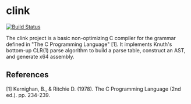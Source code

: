# clink

[![Build Status](https://travis-ci.org/dgkimura/scc.svg?branch=master)](https://travis-ci.org/dgkimura/scc)

The clink project is a basic non-optimizing C compiler for the grammar defined
in "The C Programming Language" [1]. It implements Knuth's bottom-up CLR(1)
parse algorithm to build a parse table, construct an AST, and generate x64
assembly.


## References
[1] Kernighan, B., & Ritchie D. (1978). The C Programming Language (2nd ed.). pp. 234-239.
